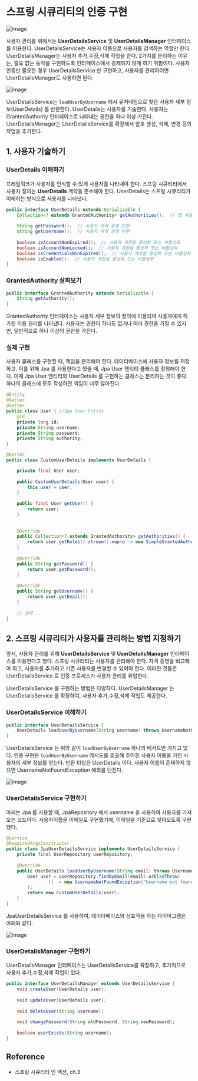 # 스프링 시큐리티의 인증 구현

![image](https://github.com/ddoddii/ddoddii.github.io/assets/95014836/37e797fa-6d27-48f6-a73f-70da1a14376f)


사용자 관리를 위해서는 **UserDetailsService** 및 **UserDetailsManager** 인터페이스를 이용한다. UserDetailsService는 사용자 이름으로 사용자를 검색하는 역할만 한다. UserDetailsManager는 사용자 추가,수정,삭제 작업을 한다. 2가지를 분리하는 이유는, 필요 없는 동작을 구현하도록 인터페이스에서 강제하지 않게 하기 위함이다. 사용자 인증만 필요한 경우 UserDetailsService 만 구현하고, 사용자를 관리하려면 UserDetailsManager도 사용하면 된다. 




![image](https://github.com/ddoddii/ddoddii.github.io/assets/95014836/f2a85aaf-66fa-4ef7-995b-d69ce2cc8d26)

UserDetailsService는 `loadUserByUsername` 에서 유저네임으로 찾은 사용자 세부 정보(UserDetails) 를 반환한다. UserDetails는 사용자를 기술한다. 사용자는 GrantedAuthority 인터페이스로 나타내는 권한을 하나 이상 가진다. UserDetailsManager는 UserDetailsService를 확장해서 암호 생성, 삭제, 변경 등의 작업을 추가한다. 

## 1. 사용자 기술하기

### UserDetails 이해하기

프레임워크가 사용자를 인식할 수 있게 사용자를 나타내야 한다. 스프링 시큐리티에서 사용자 정의는 **UserDetails** 계약을 준수해야 한다. UserDetails는 스프링 시큐리티가 이해하는 방식으로 사용자를 나타낸다. 

```java
public interface UserDetails extends Serializable {  
    Collection<? extends GrantedAuthority> getAuthorities();  // 앱 사용자가 수행할 수 있는 작업을 GrantedAuthorities 인스턴스의 컬렉션으로 반환
  
    String getPassword();  // 사용자 자격 증명 반환
    String getUsername();  // 사용자 자격 증명 반환
  
    boolean isAccountNonExpired();  // 사용자 계정을 활성화 또는 비활성화
    boolean isAccountNonLocked();  // 사용자 계정을 활성화 또는 비활성화
    boolean isCredentialsNonExpired();  // 사용자 계정을 활성화 또는 비활성화
    boolean isEnabled();  // 사용자 계정을 활성화 또는 비활성화
}
```

### GrantedAuthority 살펴보기

```java
public interface GrantedAuthority extends Serializable {  
    String getAuthority();  
}
```

GrantedAuthority 인터페이스는 사용자 세부 정보의 정의에 이용되며 사용자에게 허가된 이용 권리를 나타낸다. 사용자는 권한이 하나도 없거나 여러 권한을 가질 수 있지만, 일반적으로 하나 이상의 권한을 가진다. 

### 실제 구현

사용자 클래스를 구현할 때, 책임을 분리해야 한다. 데이터베이스에 사용자 정보를 저장하고, 이를 위해 Jpa 를 사용한다고 했을 때, Jpa User 엔티티 클래스를 정의해야 한다. 이때 Jpa User 엔티티와 UserDetails 를 구현하는 클래스는 분리하는 것이 좋다. 하나의 클래스에 모두 작성하면 책임이 너무 많아진다. 

```java
@Entity
@Getter
@Setter
public class User { //Jpa User Entity
	@Id
	private long id;
	private String username;
	private String password;
	private String authority;
}
```

```java
@Getter  
public class CustomUserDetails implements UserDetails { 

    private final User user;  
  
    public CustomUserDetails(User user) {  
        this.user = user;  
    }  
  
    public final User getUser() {  
        return user;  
    }  
  
  
    @Override  
    public Collection<? extends GrantedAuthority> getAuthorities() {  
        return user.getRoles().stream().map(o -> new SimpleGrantedAuthority(o.getName())).collect(Collectors.toList());  
    }  
  
    @Override  
    public String getPassword() {  
        return user.getPassword();  
    }  
  
    @Override  
    public String getUsername() {  
        return user.getEmail();  
    }  
  
	// 생략...
}
```

## 2. 스프링 시큐리티가 사용자를 관리하는 방법 지정하기

앞서, 사용자 관리를 위해  **UserDetailsService** 및 **UserDetailsManager** 인터페이스를 이용한다고 했다.  스프링 시큐리티는 사용자를 관리해야 한다. 자격 증명을 비교해야 하고, 사용자를 추가하고 기존 사용자를 변경할 수 있어야 한다. 이러한 것들은 UserDetailsService 로 인증 프로세스가 사용자 관리를 위임한다. 

UserDetailsService 를 구현하는 방법은 다양하다. UserDetailsManager 는 UserDetailsService 를 확장하여, 사용자 추가,수정,삭제 작업도 제공한다. 

### UserDetailsService 이해하기


```java
public interface UserDetailsService {  
    UserDetails loadUserByUsername(String username) throws UsernameNotFoundException;  
}
```

UserDetailsService 는 위와 같이 `loadUserByUsername` 하나의 메서드만 가지고 있다. 인증 구현은 `loadUserByUsername` 메서드를 호출해 주어진 사용자 이름을 가진 사용자의 세부 정보를 얻는다. 반환 타입은 UserDetails 이다.  사용자 이름이 존재하지 않으면 UsernameNotFoundException 예외를 던진다.


![image](https://github.com/ddoddii/Spring-Securities/assets/95014836/5237fd60-77a8-4807-9ffd-8d532ad83d4a)

### UserDetailsService 구현하기

아래는 Jpa 를 사용할 때, JpaRepository 에서 username 을 사용하여 사용자를 가져오는 코드이다. 사용자이름을 이메일로 구현했기에, 이메일을 기준으로 찾아오도록 구현했다. 

```java
@Service  
@RequiredArgsConstructor  
public class JpaUserDetailsService implements UserDetailsService {  
    private final UserRepository userRepository;  
  
    @Override  
    public UserDetails loadUserByUsername(String email) throws UsernameNotFoundException {  
        User user = userRepository.findByEmail(email).orElseThrow(  
                () -> new UsernameNotFoundException("Username not found")  
        );  
        return new CustomUserDetails(user);  
    }  
}
```

JpaUserDetailsService 를 사용하여, 데이터베이스와 상호작용 하는 다이어그램은 아래와 같다.

![image](https://github.com/ddoddii/Spring-Securities/assets/95014836/6ad3db15-b804-40af-b89f-88a472ecda34)


### UserDetailsManager 구현하기

UserDetailsManager 인터페이스는 UserDetailsService를 확장하고, 추가적으로 사용자 추가,수정,삭제 작업이 있다. 

```java
public interface UserDetailsManager extends UserDetailsService {  
    void createUser(UserDetails user);  
  
    void updateUser(UserDetails user);  
  
    void deleteUser(String username);  
  
    void changePassword(String oldPassword, String newPassword);  
  
    boolean userExists(String username);  
}
```

## Reference
- 스프링 시큐리티 인 액션, ch.3


